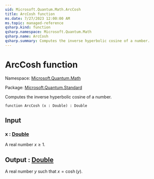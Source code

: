 ```yaml
---
uid: Microsoft.Quantum.Math.ArcCosh
title: ArcCosh function
ms.date: 7/27/2023 12:00:00 AM
ms.topic: managed-reference
qsharp.kind: function
qsharp.namespace: Microsoft.Quantum.Math
qsharp.name: ArcCosh
qsharp.summary: Computes the inverse hyperbolic cosine of a number.
---
```


# ArcCosh function

Namespace: [Microsoft.Quantum.Math](xref:Microsoft.Quantum.Math)

Package: [Microsoft.Quantum.Standard](https://nuget.org/packages/Microsoft.Quantum.Standard)


Computes the inverse hyperbolic cosine of a number.

```qsharp
function ArcCosh (x : Double) : Double
```


## Input

### x : [Double](xref:microsoft.quantum.qsharp.valueliterals#double-literals)

A real number $x\geq 1$.



## Output : [Double](xref:microsoft.quantum.qsharp.valueliterals#double-literals)

A real number $y$ such that $x = \cosh(y)$.